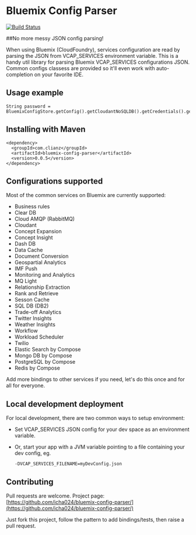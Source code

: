 # Bluemix Config Parser
[![Build Status](https://travis-ci.org/icha024/bluemix-config-parser.svg?branch=master)](https://travis-ci.org/icha024/bluemix-config-parser)

##No more messy JSON config parsing!

When using Bluemix (CloudFoundry), services configuration are read by parsing the JSON from VCAP_SERVICES environment variable. This is a handy util library for parsing Bluemix VCAP_SERVICES configurations JSON. Common configs classess are provided so it'll even work with auto-completion on your favorite IDE.

## Usage example
```
String password = BluemixConfigStore.getConfig().getCloudantNoSQLDB().getCredentials().getPassword();
```

## Installing with Maven

```
<dependency>
  <groupId>com.clianz</groupId>
  <artifactId>bluemix-config-parser</artifactId>
  <version>0.0.5</version>
</dependency>
```

## Configurations supported
Most of the common services on Bluemix are currently supported:
- Business rules
- Clear DB
- Cloud AMQP (RabbitMQ)
- Cloudant
- Concept Expansion
- Concept Insight
- Dash DB
- Data Cache
- Document Conversion
- Geospartial Analytics
- IMF Push
- Monitoring and Analytics
- MQ Light
- Relationship Extraction
- Rank and Retrieve
- Sesson Cache
- SQL DB (DB2)
- Trade-off Analytics
- Twitter Insights
- Weather Insights
- Workflow
- Workload Scheduler
- Twilio
- Elastic Search by Compose
- Mongo DB by Compose
- PostgreSQL by Compose
- Redis by Compose

Add more bindings to other services if you need, let's do this once and for all for everyone.

## Local development deployment
For local development, there are two common ways to setup environment:
* Set VCAP_SERVICES JSON config for your dev space as an environment variable.
* Or, start your app with a JVM variable pointing to a file containing your dev config, eg.

  ```
  -DVCAP_SERVICES_FILENAME=myDevConfig.json
  ```

## Contributing
Pull requests are welcome.
Project page: [https://github.com/icha024/bluemix-config-parser/](https://github.com/icha024/bluemix-config-parser/)

Just fork this project, follow the pattern to add bindings/tests, then raise a pull request.
